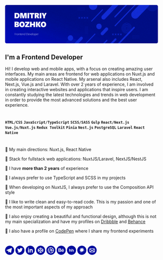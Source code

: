 <img src="./banner.png">

## **I'm a Frontend Developer**

Hi! I develop web and mobile apps, with a focus on creating amazing user interfaces. My main areas are frontend for web applications on Nuxt.js and mobile applications on React Native. My arsenal also includes React, Next.js, Vue.js and Laravel. With over 2 years of experience, I am involved in creating interactive websites and applications that inspire users. I am constantly studying the latest technologies and trends in web development in order to provide the most advanced solutions and the best user experience.
#

**`HTML/CSS`** **`JavaScript/TypeScript`** **`SCSS/SASS`** **`Gulp`** **`React/Next.js`** **`Vue.js/Nuxt.js`** **`Redux Toolkit`** **`Pinia`** **`Nest.js`** **`PostgreSQL`** **`Laravel`** **`React Native`** 

#

🔷 My main directions: Nuxt.js, React Native

🔷 Stack for fullstack web applications: NuxtJS/Laravel, NextJS/NestJS

🔷 I have **more than 2 years** of experience

🔷 I always prefer to use TypeScript and SCSS in my projects

🔷 When developing on NuxtJS, I always prefer to use the Composition API style

🔷 I like to write clean and easy-to-read code. This is my passion and one of the most important aspects of my approach

🔷 I also enjoy creating a beautiful and functional design, although this is not my main specialization and have my profiles on [Dribbble](https://dribbble.com/FINIKKKK) and [Behance](https://www.behance.net/finikkkk)

🔷 I also have a profile on [CodePen](https://codepen.io/finikkkk) where I share my frontend experiments

#

<a href="https://t.me/finik_xxx"><img src="./icons/telegram2.svg" alt="telegram" width="30" height="30"></a>
<a href="https://twitter.com/i_am_fin1k"><img src="./icons/twitter.svg" alt="twitter" width="30" height="30"></a>
<a href="https://www.linkedin.com/in/finikkkk/"><img src="./icons/linkedin2.svg" alt="linkedin" width="30" height="30"></a>
<a href="https://codepen.io/finikkkk"><img src="./icons/codepen.svg" alt="codepen" width="30" height="30"></a>
<a href="https://dribbble.com/FINIKKKK"><img src="./icons/dribbble.svg" alt="dribble" width="30" height="30"></a>
<a href="https://www.behance.net/finikkkk"><img src="./icons/behance.svg" alt="behance" width="30" height="30"></a>
<a href="https://hh.ru/resume/e6572d31ff0bbec83c0039ed1f745451793661"><img src="./icons/hh.svg" alt="hh" width="30" height="30"></a>
<a href="https://career.habr.com/finikkkk"><img src="./icons/habr.svg" alt="habr-career" width="30" height="30"></a>
<a href="mailto:finikdigi@gmail.com"><img src="./icons/email.svg" alt="email" width="30" height="30"></a>
